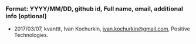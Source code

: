### Format: YYYY/MM/DD, github id, Full name, email, additional info (optional)

* 2017/03/07, kvanttt, Ivan Kochurkin, ivan.kochurkin@gmail.com, Positive Technologies.
